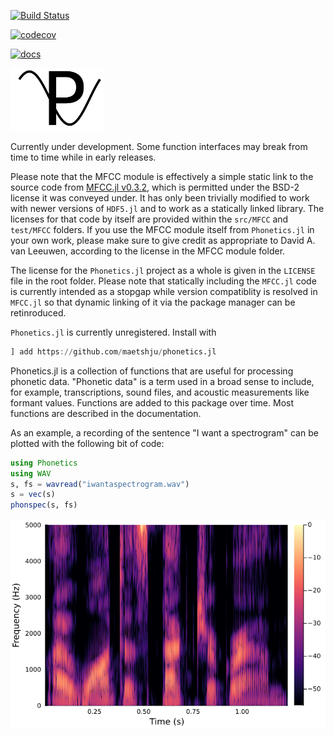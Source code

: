[![Build Status](https://github.com/maetshju/Phonetics.jl/actions/workflows/ci.yml/badge.svg)](https://github.com/maetshju/Phonetics.jl/actions/workflows/ci.yml)

[![codecov](https://codecov.io/gh/maetshju/Phonetics.jl/branch/master/graph/badge.svg)](https://codecov.io/gh/maetshju/Phonetics.jl)

[![docs](https://img.shields.io/badge/docs-release-green)](https://maetshju.github.io/Phonetics.jl)

<img src="imgs/logo.svg" width="150" alt="Phonetics.jl logo: A capital P with a sine wave traveling through it">

Currently under development. Some function interfaces may break from time to time while in early releases.

Please note that the MFCC module is effectively a simple static link to the source code from [MFCC.jl v0.3.2](https://github.com/JuliaDSP/MFCC.jl), which is permitted under the BSD-2 license it was conveyed under. It has only been trivially modified to work with newer versions of `HDF5.jl` and to work as a statically linked library. The licenses for that code by itself are provided within the `src/MFCC` and `test/MFCC` folders. If you use the MFCC module itself from `Phonetics.jl` in your own work, please make sure to give credit as appropriate to David A. van Leeuwen, according to the license in the MFCC module folder.

The license for the `Phonetics.jl` project as a whole is given in the `LICENSE` file in the root folder. Please note that statically including the `MFCC.jl` code is currently intended as a stopgap while version compatiblity is resolved in `MFCC.jl` so that dynamic linking of it via the package manager can be retinroduced.

`Phonetics.jl` is currently unregistered. Install with

```julia
] add https://github.com/maetshju/phonetics.jl
```

Phonetics.jl is a collection of functions that are useful for processing phonetic data. "Phonetic data" is a term used in a broad sense to include, for example, transcriptions, sound files, and acoustic measurements like formant values. Functions are added to this package over time. Most functions are described in the documentation.

As an example, a recording of the sentence "I want a spectrogram" can be plotted with the following bit of code:

```julia
using Phonetics
using WAV
s, fs = wavread("iwantaspectrogram.wav")
s = vec(s)
phonspec(s, fs)
```

![A spectrogram of the phrase "I want a spectrogram"](imgs/iwantaspectrogram.png)